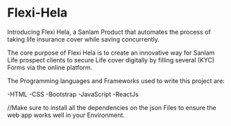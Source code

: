 # Flexi-Hela
Introducing Flexi Hela, a Sanlam Product that automates the process of taking life insurance cover while saving concurrently.

The core purpose of Flexi Hela is to create an innovative way for Sanlam Life prospect clients to secure Life cover digitally by filling several (KYC) Forms via the online platform. 

The Programming languages and Frameworks used to write this project are: 

-HTML
-CSS
-Bootstrap
-JavaScript
-ReactJs

//Make sure to install all the dependencies on the json Files to ensure the web app works well in your Environment.
